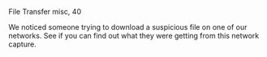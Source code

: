 File Transfer
misc, 40

We noticed someone trying to download a suspicious file on one of our networks. See if you can find out what they were getting from this network capture.

